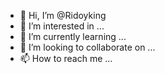 - 👋 Hi, I’m @Ridoyking
- 👀 I’m interested in ...
- 🌱 I’m currently learning ...
- 💞️ I’m looking to collaborate on ...
- 📫 How to reach me ...

<!---
Ridoyking/Ridoyking is a ✨ special ✨ repository because its `README.md` (this file) appears on your GitHub profile.
You can click the Preview link to take a look at your changes.
--->
